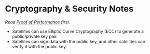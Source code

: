 # Cryptography & Security Notes
*Read [Proof of Performance](proof-of-performance.md) first.*
- Satellites can use Elliptic Curve Cryptography (ECC) to generate a public/private key pair.
- Satellites can sign data with the public key, and other satellites can verify it with the public key.
